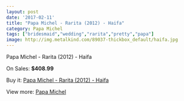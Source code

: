 ```yaml
---
layout: post
date: '2017-02-11'
title: "Papa Michel - Rarita (2012) - Haifa"
category: Papa Michel
tags: ["bridesmaid","wedding","rarita","pretty","papa"]
image: http://img.metalkind.com/89037-thickbox_default/haifa.jpg
---
```

Papa Michel - Rarita (2012) - Haifa

On Sales: **$408.99**
<a href="https://www.metalkind.com/en/papa-michel/4581-haifa.html"><amp-img layout="responsive" width="600" height="600" src="//img.metalkind.com/89037-thickbox_default/haifa.jpg" alt="Papa Michel - Rarita (2012) - Haifa 0" /></a>

Buy it: [Papa Michel - Rarita (2012) - Haifa](https://www.metalkind.com/en/papa-michel/4581-haifa.html "Papa Michel - Rarita (2012) - Haifa")

View more: [Papa Michel](https://www.metalkind.com/en/97-papa-michel "Papa Michel")